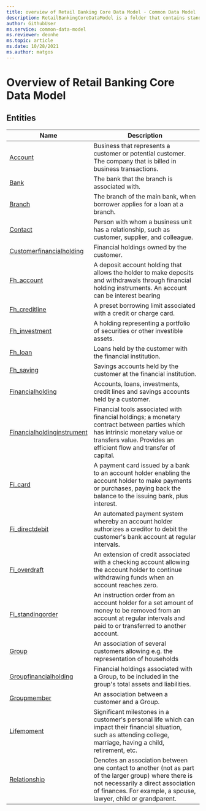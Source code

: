 ```yaml
---
title: overview of Retail Banking Core Data Model - Common Data Model | Microsoft Docs
description: RetailBankingCoreDataModel is a folder that contains standard entities related to the Common Data Model.
author: GithubUser
ms.service: common-data-model
ms.reviewer: deonhe
ms.topic: article
ms.date: 10/28/2021
ms.author: matgos
---
```


# Overview of Retail Banking Core Data Model


## Entities

|Name|Description|
|---|---|
|[Account](Account.md)|Business that represents a customer or potential customer. The company that is billed in business transactions.|
|[Bank](Bank.md)|The bank that the branch is associated with.|
|[Branch](Branch.md)|The branch of the main bank, when borrower applies for a loan at a branch.|
|[Contact](Contact.md)|Person with whom a business unit has a relationship, such as customer, supplier, and colleague.|
|[Customerfinancialholding](Customerfinancialholding.md)|Financial holdings owned by the customer.|
|[Fh_account](Fh_account.md)|A deposit account holding that allows the holder to make deposits and withdrawals through financial holding instruments. An account can be interest bearing|
|[Fh_creditline](Fh_creditline.md)|A preset borrowing limit associated with a credit or charge card.|
|[Fh_investment](Fh_investment.md)|A holding representing a portfolio of securities or other investible assets.|
|[Fh_loan](Fh_loan.md)|Loans held by the customer with the financial institution.|
|[Fh_saving](Fh_saving.md)|Savings accounts held by the customer at the financial institution.|
|[Financialholding](Financialholding.md)|Accounts, loans, investments, credit lines and savings accounts held by a customer.|
|[Financialholdinginstrument](Financialholdinginstrument.md)|Financial tools associated with financial holdings; a monetary contract between parties which has intrinsic monetary value or transfers value. Provides an efficient flow and transfer of capital.|
|[Fi_card](Fi_card.md)|A payment card issued by a bank to an account holder enabling the account holder to make payments or purchases, paying back the balance to the issuing bank, plus interest.|
|[Fi_directdebit](Fi_directdebit.md)|An automated payment system whereby an account holder authorizes a creditor to debit the customer's bank account at regular intervals.|
|[Fi_overdraft](Fi_overdraft.md)|An extension of credit associated with a checking account allowing the account holder to continue withdrawing funds when an account reaches zero.|
|[Fi_standingorder](Fi_standingorder.md)|An instruction order from an account holder for a set amount of money to be removed from an account at regular intervals and paid to or transferred to another account.|
|[Group](Group.md)|An association of several customers allowing e.g. the representation of households|
|[Groupfinancialholding](Groupfinancialholding.md)|Financial holdings associated with a Group, to be included in the group's total assets and liabilities.|
|[Groupmember](Groupmember.md)|An association between a customer and a Group.|
|[Lifemoment](Lifemoment.md)|Significant milestones in a customer's personal life which can impact their financial situation, such as attending college, marriage, having a child, retirement, etc.|
|[Relationship](Relationship.md)|Denotes an association between one contact to another (not as part of the larger group) where there is not necessarily a direct association of finances. For example, a spouse, lawyer, child or grandparent.|
